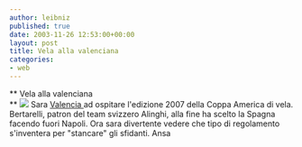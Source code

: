 ```yaml
---
author: leibniz
published: true
date: 2003-11-26 12:53:00+00:00
layout: post
title: Vela alla valenciana
categories:
- web
---
```


   **   Vela alla valenciana   
**  ![](http://www.yachtracing.com/amcup2003/2003-challenger%20photos/alinghi-logo.jpg) Sara  [ Valencia ](http://www.ansa.it/fdg01/200311261405128548/200311261405128548.html)ad ospitare l'edizione 2007 della Coppa America di vela. Bertarelli, patron del team svizzero Alinghi, alla fine ha scelto la Spagna facendo fuori Napoli. Ora sara divertente vedere che tipo di regolamento s'inventera per "stancare" gli sfidanti.
Ansa
